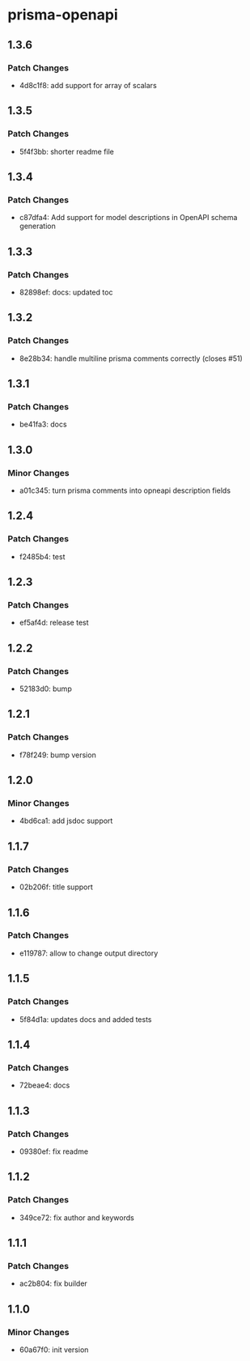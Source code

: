 # prisma-openapi

## 1.3.6

### Patch Changes

- 4d8c1f8: add support for array of scalars

## 1.3.5

### Patch Changes

- 5f4f3bb: shorter readme file

## 1.3.4

### Patch Changes

- c87dfa4: Add support for model descriptions in OpenAPI schema generation

## 1.3.3

### Patch Changes

- 82898ef: docs: updated toc

## 1.3.2

### Patch Changes

- 8e28b34: handle multiline prisma comments correctly (closes #51)

## 1.3.1

### Patch Changes

- be41fa3: docs

## 1.3.0

### Minor Changes

- a01c345: turn prisma comments into opneapi description fields

## 1.2.4

### Patch Changes

- f2485b4: test

## 1.2.3

### Patch Changes

- ef5af4d: release test

## 1.2.2

### Patch Changes

- 52183d0: bump

## 1.2.1

### Patch Changes

- f78f249: bump version

## 1.2.0

### Minor Changes

- 4bd6ca1: add jsdoc support

## 1.1.7

### Patch Changes

- 02b206f: title support

## 1.1.6

### Patch Changes

- e119787: allow to change output directory

## 1.1.5

### Patch Changes

- 5f84d1a: updates docs and added tests

## 1.1.4

### Patch Changes

- 72beae4: docs

## 1.1.3

### Patch Changes

- 09380ef: fix readme

## 1.1.2

### Patch Changes

- 349ce72: fix author and keywords

## 1.1.1

### Patch Changes

- ac2b804: fix builder

## 1.1.0

### Minor Changes

- 60a67f0: init version
